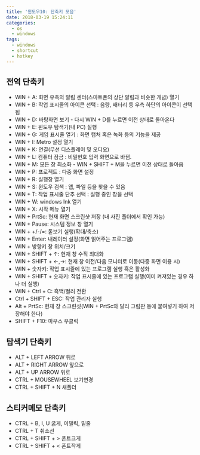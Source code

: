 ```yaml
---
title: '윈도우10: 단축키 모음'
date: 2018-03-19 15:24:11
categories:
  - os
  - windows
tags:
  - windows
  - shortcut
  - hotkey
---
```


## 전역 단축키
- WIN + A: 화면 우측의 알림 센터(스마트폰의 상단 알림과 비슷한 개념) 열기
- WIN + B: 작업 표시줄의 아이콘 선택 : 음량, 배터리 등 우측 하단의 아이콘이 선택됨
- WIN + D: 바탕화면 보기 - 다시 WIN + D를 누르면 이전 상태로 돌아온다
- WIN + E: 윈도우 탐색기(내 PC) 실행
- WIN + G: 게임 표시줄 열기 : 화면 캡처 혹은 녹화 등의 기능을 제공
- WIN + I: Metro 설정 열기
- WIN + K: 연결(무선 디스플레이 및 오디오)
- WIN + L: 컴퓨터 잠금 : 비밀번호 입력 화면으로 바뀜.
- WIN + M: 모든 창 최소화 - WIN + SHIFT + M을 누르면 이전 상태로 돌아옴
- WIN + P: 프로젝트 : 다중 화면 설정
- WIN + R: 실행창 열기
- WIN + S: 윈도우 검색 : 앱, 파일 등을 찾을 수 있음
- WIN + T: 작업 표시줄 단추 선택 : 실행 중인 창을 선택
- WIN + W: windows Ink 열기
- WIN + X: 시작 메뉴 열기
- WIN + PrtSc: 현재 화면 스크린샷 저장 (내 사진 폴더에서 확인 가능)
- WIN + Pause: 시스템 정보 창 열기
- WIN + +/-/=: 돋보기 실행(확대/축소)
- WIN + Enter: 내레이터 설정(화면 읽어주는 프로그램)
- WIN + 방향키 창 위치/크기
- WIN + SHIFT + ↑: 현재 창 수직 최대화
- WIN + SHIFT + ←,→: 현재 창 이전/다음 모니터로 이동(다중 화면 이용 시)
- WIN + 숫자키: 작업 표시줄에 있는 프로그램 실행 혹은 활성화
- WIN + SHIFT + 숫자키: 작업 표시줄에 있는 프로그램 실행(이미 켜져있는 경우 하나 더 실행)
- WIN + Ctrl + C: 흑백/컬러 전환
- Ctrl + SHIFT + ESC: 작업 관리자 실행
- Alt + PrtSc: 현재 창 스크린샷(WIN + PrtSc와 달리 그림판 등에 붙여넣기 하여 저장해야 한다)
- SHIFT + F10: 마우스 우클릭

## 탐색기 단축키
- ALT + LEFT ARROW 뒤로
- ALT + RIGHT ARROW 앞으로
- ALT + UP ARROW 위로
- CTRL + MOUSEWHEEL 보기변경
- CTRL + SHIFT + N 새폴더

## 스티커메모 단축키
- CTRL + B, I, U 굵게, 이탤릭, 밑줄
- CTRL + T 취소선
- CTRL + SHIFT + > 폰트크게
- CTRL + SHIFT + < 폰트작게
